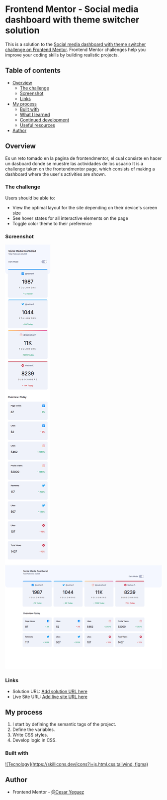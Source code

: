 # Frontend Mentor - Social media dashboard with theme switcher solution

This is a solution to the [Social media dashboard with theme switcher challenge on Frontend Mentor](https://www.frontendmentor.io/challenges/social-media-dashboard-with-theme-switcher-6oY8ozp_H). Frontend Mentor challenges help you improve your coding skills by building realistic projects. 

## Table of contents

- [Overview](#overview)
  - [The challenge](#the-challenge)
  - [Screenshot](#screenshot)
  - [Links](#links)
- [My process](#my-process)
  - [Built with](#built-with)
  - [What I learned](#what-i-learned)
  - [Continued development](#continued-development)
  - [Useful resources](#useful-resources)
- [Author](#author)


## Overview

Es un reto tomado en la pagina de frontendmentor, el cual consiste en hacer un dasboard donde se muestre las actividades de los usuario
It is a challenge taken on the frontendmentor page, which consists of making a dashboard where the user's activities are shown.

### The challenge

Users should be able to:

- View the optimal layout for the site depending on their device's screen size
- See hover states for all interactive elements on the page
- Toggle color theme to their preference

### Screenshot

![Mobile](./assets/images/screenshot/mobile.png)
![Mobile](./assets/images/screenshot/desktop.png)



### Links

- Solution URL: [Add solution URL here](https://your-solution-url.com)
- Live Site URL: [Add live site URL here](https://your-live-site-url.com)

## My process

1. I start by defining the semantic tags of the project.
2. Define the variables.
3. Write CSS styles.
4. Develop logic in CSS.


### Built with

[![Tecnology](https://skillicons.dev/icons?i=js,html,css,tailwind, figma)](https://skillicons.dev)

## Author

- Frontend Mentor - [@Cesar Yeguez](https://www.frontendmentor.io/profile/cyeguez)
